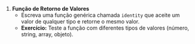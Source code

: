 1. **Função de Retorno de Valores**
   - Escreva uma função genérica chamada `identity` que aceite um valor de qualquer tipo e retorne o mesmo valor.
   - **Exercício:** Teste a função com diferentes tipos de valores (número, string, array, objeto).